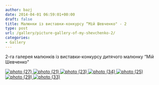```yaml
---
author: bazj
date: 2014-04-01 06:59:01+00:00
draft: false
title: Малюнки із виставки-конкурсу “Мій Шевченко" - 2
type: post
url: /gallery/picture-gallery-of-my-shevchenko-2/
categories:
- Gallery
---
```


2-га галерея малюнків із виставки-конкурсу дитячого малюнку “Мій Шевченко"

[![photo (27)](http://www.ozeukes.com/wp-content/uploads/2014/04/photo-27.jpg)
](http://www.ozeukes.com/wp-content/uploads/2014/04/photo-27.jpg)[![photo (21)](http://www.ozeukes.com/wp-content/uploads/2014/04/photo-21.jpg)
](http://www.ozeukes.com/wp-content/uploads/2014/04/photo-21.jpg)[![photo (23)](http://www.ozeukes.com/wp-content/uploads/2014/04/photo-23.jpg)
](http://www.ozeukes.com/wp-content/uploads/2014/04/photo-23.jpg)[![photo (34)](http://www.ozeukes.com/wp-content/uploads/2014/04/photo-34.jpg)
](http://www.ozeukes.com/wp-content/uploads/2014/04/photo-34.jpg)[![photo (25)](http://www.ozeukes.com/wp-content/uploads/2014/04/photo-25.jpg)
](http://www.ozeukes.com/wp-content/uploads/2014/04/photo-25.jpg)[![photo (29)](http://www.ozeukes.com/wp-content/uploads/2014/04/photo-29.jpg)
](http://www.ozeukes.com/wp-content/uploads/2014/04/photo-29.jpg)[![photo (33)](http://www.ozeukes.com/wp-content/uploads/2014/04/photo-33.jpg)
](http://www.ozeukes.com/wp-content/uploads/2014/04/photo-33.jpg)

